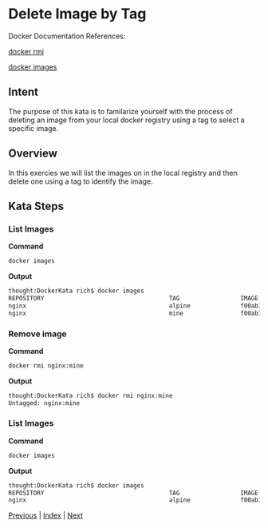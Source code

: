 # Delete Image by Tag

Docker Documentation References:

[docker rmi](https://docs.docker.com/engine/reference/commandline/rmi/)

[docker images](https://docs.docker.com/engine/reference/commandline/images/)

## Intent

The purpose of this kata is to familarize yourself with the process of deleting an image from your local docker registry using a tag to select a specific image.

## Overview

In this exercies we will list the images on in the local registry and then delete one using a tag to identify the image.

## Kata Steps

### List Images

**Command**

```bash
docker images
```

**Output**

```bash
thought:DockerKata rich$ docker images
REPOSITORY                                   TAG                 IMAGE ID            CREATED             SIZE
nginx                                        alpine              f00ab1b3ac6d        2 weeks ago         15.5 MB
nginx                                        mine                f00ab1b3ac6d        2 weeks ago         15.5 MB
```

### Remove image

**Command**

```bash
docker rmi nginx:mine
```

**Output**

```bash
thought:DockerKata rich$ docker rmi nginx:mine
Untagged: nginx:mine
```

### List Images

**Command**

```bash
docker images
```

**Output**

```bash
thought:DockerKata rich$ docker images
REPOSITORY                                   TAG                 IMAGE ID            CREATED             SIZE
nginx                                        alpine              f00ab1b3ac6d        2 weeks ago         15.5 MB
```

[Previous](8_tag_an_image.md) | [Index](README.md) | [Next](10_exec_in_container.md)
